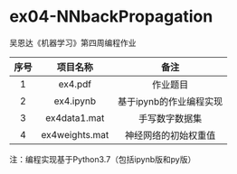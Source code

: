 # ex04-NNbackPropagation
吴恩达《机器学习》第四周编程作业

| 序号 |    项目名称    |          备注           |
| :--: | :------------: | :---------------------: |
|  1   |    ex4.pdf     |        作业题目         |
|  2   |   ex4.ipynb    | 基于ipynb的作业编程实现 |
|  3   |  ex4data1.mat  |     手写数字数据集      |
|  4   | ex4weights.mat |  神经网络的初始权重值   |

注：编程实现基于Python3.7（包括ipynb版和py版）

